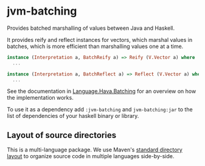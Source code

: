 # jvm-batching

Provides batched marshalling of values between Java and Haskell.

It provides reify and reflect instances for vectors, which marshal
values in batches, which is more efficient than marshalling values
one at a time.

```Haskell
instance (Interpretation a, BatchReify a) => Reify (V.Vector a) where
  ...

instance (Interpretation a, BatchReflect a) => Reflect (V.Vector a) where
  ...
```

See the documentation in
[Language.Hava.Batching](src/main/haskell/Language/Java/Batching.hs)
for an overview on how the implementation works.

To use it as a dependency add `:jvm-batching` and `jvm-batching:jar` to
the list of dependencies of your haskell binary or library.

## Layout of source directories

This is a multi-language package. We use
Maven's [standard directory layout][maven-sdl] to organize source code
in multiple languages side-by-side.

[maven-sdl]: https://maven.apache.org/guides/introduction/introduction-to-the-standard-directory-layout.html
